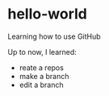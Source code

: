 # hello-world
Learning how to use GitHub

Up to now, I learned:
* reate a repos
* make a branch
* edit a branch
